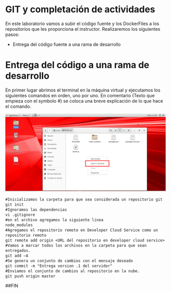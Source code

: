 # GIT y completación de actividades
En este laboratorio vamos a subir el código fuente y los DockerFiles a los repositorios que les proporciona el instructor. Realizaremos los siguientes pasos:
- Entrega del código fuente a una rama de desarrollo

# Entrega del código a una rama de desarrollo
En primer lugar abrimos el terminal en la máquina virtual y ejecutamos los siguientes comandos en orden, uno por uno. En comentario (Texto que empieza con el symbolo #) se coloca una breve explicación de lo que hace el comando.

![Open Terminal](https://github.com/tmaragno/workshops/blob/master/images/500_Image_1.png)

```shell
#Inicializamos la carpeta para que sea considerada un repositorio git
git init
#Ignoramos las dependencias
vi .gitignore
#en el archivo agregamos la siguiente linea
node_modules
#Agregamos el repositorio remoto en Developer Cloud Service como un repositorio remoto
git remote add origin <URL del repositorio en developer cloud service>
#Vamos a marcar todos los archivos en la carpeta para que sean entregados.
git add –A
#Se genera un conjunto de cambios con el mensaje deseado
git commit -m "Entrega version .1 del servidor"
#Enviamos el conjunto de cambios al repositorio en la nube.
git push origin master
```

##FIN






